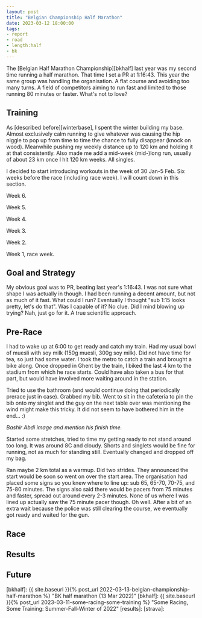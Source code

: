 ```yaml
---
layout: post
title: "Belgian Championship Half Marathon"
date: 2023-03-12 18:00:00
tags:
- report
- road
- length:half
- bk
---
```


The [Belgian Half Marathon Championship][bkhalf] last year was my second time
running a half marathon. That time I set a PR at 1:16:43. This year the same
group was handling the organisation. A flat course and avoiding too many turns.
A field of competitors aiming to run fast and limited to those running 80
minutes or faster. What's not to love?

## Training

As [described before][winterbase], I spent the winter building my base. Almost
exclusively calm running to give whatever was causing the hip niggle to pop up
from time to time the chance to fully disappear (knock on wood). Meanwhile
pushing my weekly distance up to 120 km and holding it at that consistently.
Also made me add a mid-week (mid-)long run, usually of about 23 km once I hit
120 km weeks. All singles.

I decided to start introducing workouts in the week of 30 Jan-5 Feb. Six weeks
before the race (including race week). I will count down in this section.

Week 6.

Week 5.

Week 4.

Week 3.

Week 2.

Week 1, race week.

## Goal and Strategy

My obvious goal was to PR, beating last year's 1:16:43. I was not sure what
shape I was actually in though. I had been running a decent amount, but not as
much of it fast. What could I run? Eventually I thought "sub 1:15 looks pretty,
let's do that". Was I capable of it? No clue. Did I mind blowing up trying?
Nah, just go for it. A true scientific approach.

## Pre-Race

I had to wake up at 6:00 to get ready and catch my train. Had my usual bowl of
muesli with soy milk (150g muesli, 300g soy milk). Did not have time for tea,
so just had some water. I took the metro to catch a train and brought a bike
along. Once dropped in Ghent by the train, I biked the last 4 km to the stadium
from which he race starts. Could have also taken a bus for that part, but would
have involved more waiting around in the station.

Tried to use the bathroom (and would continue doing that periodically prerace
just in case). Grabbed my bib. Went to sit in the cafeteria to pin the bib onto
my singlet and the guy on the next table over was mentioning the wind might
make this tricky. It did not seem to have bothered him in the end… :)

_Bashir Abdi image and mention his finish time._

Started some stretches, tried to time my getting ready to not stand around too
long. It was around 8C and cloudy. Shorts and singlets would be fine for
running, not as much for standing still. Eventually changed and dropped off my
bag.<!-- The bag drop off looked well managed. You hand it off to a person and
it is put in an area that others cannot enter. Felt safe to leave all my stuff
and not wear running belt. -->

Ran maybe 2 km total as a warmup. Did two strides. They announced the start
would be soon so went on over the start area. The organisation had placed some
signs so you knew where to line up: sub 65, 65-70, 70-75, and 75-80 minutes.
The signs also said there would be pacers from 75 minutes and faster, spread
out around every 2-3 minutes. None of us where I was lined up actually saw the
75 minute pacer though. Oh well. After a bit of an extra wait because the
police was still clearing the course, we eventually got ready and waited for
the gun.

## Race

## Results

## Future

[bkhalf]: {{ site.baseurl }}{% post_url 2022-03-13-belgian-championship-half-marathon %} "BK half marathon (13 Mar 2022)"
[bkhalf]: {{ site.baseurl }}{% post_url 2023-03-11-some-racing-some-training %} "Some Racing, Some Training: Summer-Fall-Winter of 2022"
[results]: 
[strava]: 
